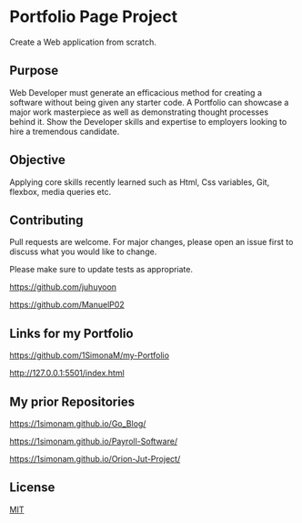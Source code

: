 # Portfolio Page Project

Create a Web application from scratch.


## Purpose

Web Developer must generate an efficacious method for creating a software without being given any starter code. A Portfolio can showcase a major work masterpiece as well as demonstrating thought processes behind it. Show the Developer skills and expertise to employers looking to hire a tremendous candidate. 


## Objective

Applying core skills recently learned such as Html, Css variables, Git, flexbox, media queries etc.


## Contributing

Pull requests are welcome. For major changes, please open an issue first
to discuss what you would like to change.

Please make sure to update tests as appropriate.

https://github.com/juhuyoon

https://github.com/ManuelP02


## Links for my Portfolio

https://github.com/1SimonaM/my-Portfolio

http://127.0.0.1:5501/index.html



## My prior Repositories

https://1simonam.github.io/Go_Blog/

https://1simonam.github.io/Payroll-Software/

https://1simonam.github.io/Orion-Jut-Project/


## License

[MIT](https://choosealicense.com/licenses/mit/)

